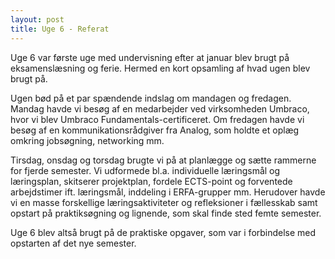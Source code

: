 ```yaml
---
layout: post
title: Uge 6 - Referat
---
```


Uge 6 var første uge med undervisning efter at januar blev brugt på eksamenslæsning og ferie. Hermed en kort opsamling af hvad ugen blev brugt på.

Ugen bød på et par spændende indslag om mandagen og fredagen. Mandag havde vi besøg af en medarbejder ved virksomheden Umbraco, hvor vi blev Umbraco Fundamentals-certificeret. Om fredagen havde vi besøg af en kommunikationsrådgiver fra Analog, som holdte et oplæg omkring jobsøgning, networking mm.

Tirsdag, onsdag og torsdag brugte vi på at planlægge og sætte rammerne for fjerde semester. Vi udformede bl.a. individuelle læringsmål og læringsplan, skitserer projektplan, fordele ECTS-point og forventede arbejdstimer ift. læringsmål, inddeling i ERFA-grupper mm. Herudover havde vi en masse forskellige læringsaktiviteter og refleksioner i fællesskab samt opstart på praktiksøgning og lignende, som skal finde sted femte semester.

Uge 6 blev altså brugt på de praktiske opgaver, som var i forbindelse med opstarten af det nye semester.
